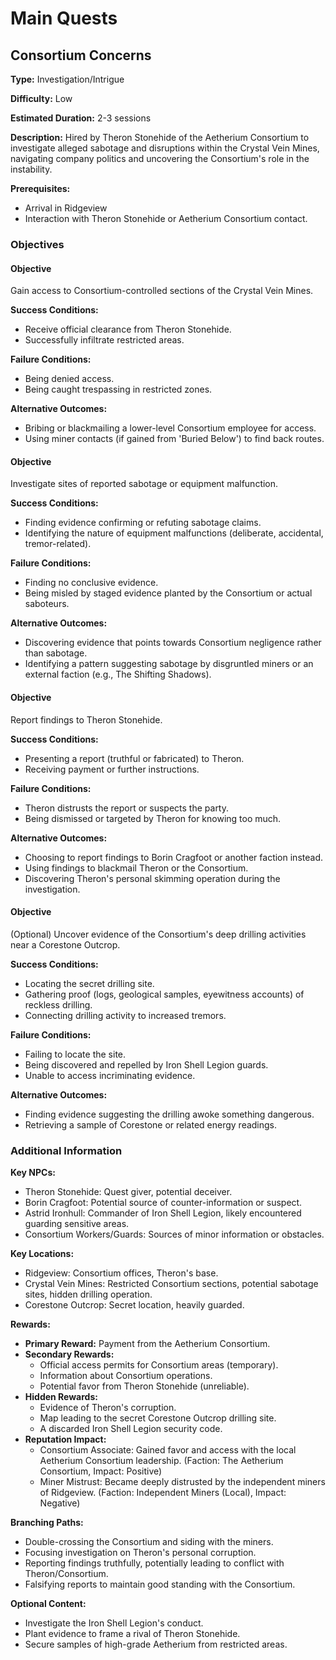 # Main Quests

## Consortium Concerns

**Type:** Investigation/Intrigue

**Difficulty:** Low

**Estimated Duration:** 2-3 sessions

**Description:** Hired by Theron Stonehide of the Aetherium Consortium to investigate alleged sabotage and disruptions within the Crystal Vein Mines, navigating company politics and uncovering the Consortium's role in the instability.

**Prerequisites:**
- Arrival in Ridgeview
- Interaction with Theron Stonehide or Aetherium Consortium contact.

### Objectives

#### Objective

Gain access to Consortium-controlled sections of the Crystal Vein Mines.

**Success Conditions:**
- Receive official clearance from Theron Stonehide.
- Successfully infiltrate restricted areas.

**Failure Conditions:**
- Being denied access.
- Being caught trespassing in restricted zones.

**Alternative Outcomes:**
- Bribing or blackmailing a lower-level Consortium employee for access.
- Using miner contacts (if gained from 'Buried Below') to find back routes.

#### Objective

Investigate sites of reported sabotage or equipment malfunction.

**Success Conditions:**
- Finding evidence confirming or refuting sabotage claims.
- Identifying the nature of equipment malfunctions (deliberate, accidental, tremor-related).

**Failure Conditions:**
- Finding no conclusive evidence.
- Being misled by staged evidence planted by the Consortium or actual saboteurs.

**Alternative Outcomes:**
- Discovering evidence that points towards Consortium negligence rather than sabotage.
- Identifying a pattern suggesting sabotage by disgruntled miners or an external faction (e.g., The Shifting Shadows).

#### Objective

Report findings to Theron Stonehide.

**Success Conditions:**
- Presenting a report (truthful or fabricated) to Theron.
- Receiving payment or further instructions.

**Failure Conditions:**
- Theron distrusts the report or suspects the party.
- Being dismissed or targeted by Theron for knowing too much.

**Alternative Outcomes:**
- Choosing to report findings to Borin Cragfoot or another faction instead.
- Using findings to blackmail Theron or the Consortium.
- Discovering Theron's personal skimming operation during the investigation.

#### Objective

(Optional) Uncover evidence of the Consortium's deep drilling activities near a Corestone Outcrop.

**Success Conditions:**
- Locating the secret drilling site.
- Gathering proof (logs, geological samples, eyewitness accounts) of reckless drilling.
- Connecting drilling activity to increased tremors.

**Failure Conditions:**
- Failing to locate the site.
- Being discovered and repelled by Iron Shell Legion guards.
- Unable to access incriminating evidence.

**Alternative Outcomes:**
- Finding evidence suggesting the drilling awoke something dangerous.
- Retrieving a sample of Corestone or related energy readings.

### Additional Information

**Key NPCs:**
- Theron Stonehide: Quest giver, potential deceiver.
- Borin Cragfoot: Potential source of counter-information or suspect.
- Astrid Ironhull: Commander of Iron Shell Legion, likely encountered guarding sensitive areas.
- Consortium Workers/Guards: Sources of minor information or obstacles.

**Key Locations:**
- Ridgeview: Consortium offices, Theron's base.
- Crystal Vein Mines: Restricted Consortium sections, potential sabotage sites, hidden drilling operation.
- Corestone Outcrop: Secret location, heavily guarded.

**Rewards:**
- **Primary Reward:** Payment from the Aetherium Consortium.
- **Secondary Rewards:**
  - Official access permits for Consortium areas (temporary).
  - Information about Consortium operations.
  - Potential favor from Theron Stonehide (unreliable).
- **Hidden Rewards:**
  - Evidence of Theron's corruption.
  - Map leading to the secret Corestone Outcrop drilling site.
  - A discarded Iron Shell Legion security code.
- **Reputation Impact:**
  - Consortium Associate: Gained favor and access with the local Aetherium Consortium leadership. (Faction: The Aetherium Consortium, Impact: Positive)
  - Miner Mistrust: Became deeply distrusted by the independent miners of Ridgeview. (Faction: Independent Miners (Local), Impact: Negative)

**Branching Paths:**
- Double-crossing the Consortium and siding with the miners.
- Focusing investigation on Theron's personal corruption.
- Reporting findings truthfully, potentially leading to conflict with Theron/Consortium.
- Falsifying reports to maintain good standing with the Consortium.

**Optional Content:**
- Investigate the Iron Shell Legion's conduct.
- Plant evidence to frame a rival of Theron Stonehide.
- Secure samples of high-grade Aetherium from restricted areas.